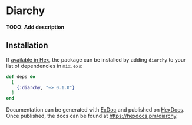 # Diarchy

**TODO: Add description**

## Installation

If [available in Hex](https://hex.pm/docs/publish), the package can be installed
by adding `diarchy` to your list of dependencies in `mix.exs`:

```elixir
def deps do
  [
    {:diarchy, "~> 0.1.0"}
  ]
end
```

Documentation can be generated with [ExDoc](https://github.com/elixir-lang/ex_doc)
and published on [HexDocs](https://hexdocs.pm). Once published, the docs can
be found at <https://hexdocs.pm/diarchy>.

